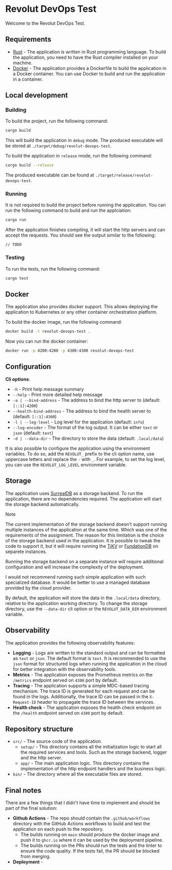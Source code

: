 # Revolut DevOps Test

Welcome to the Revolut DevOps Test.

## Requirements

- [Rust](https://www.rust-lang.org/tools/install) - The application is written
  in Rust programming language. To build the application, you need to have the Rust
  compiler installed on your machine.
- [Docker](https://docs.docker.com/get-docker/) - The application provides a Dockerfile
  to build the application in a Docker container. You can use Docker to build and
  run the application in a container.

## Local development

### Building

To build the project, run the following command:

```bash
cargo build
```

This will build the application in `debug` mode. The produced executable will be
stored at `./target/debug/revolut-devops-test`.

To build the application in `release` mode, run the following command:

```bash
cargo build --release
```

The produced executable can be found at `./target/release/revolut-devops-test`.

### Running

It is not required to build the project before running the application. You can
run the following command to build and run the applciation:

```bash
cargo run
```

After the application finishes compiling, it will start the http servers and can
accept the requests. You should see the output similar to the following:

```text
// TODO
```

### Testing

To run the tests, run the following command:

```bash
cargo test
```

## Docker

The application also provides docker support. This allows deploying the application
to Kubernetes or any other container orchestration platform.

To build the docker image, run the following command:

```bash
docker build -t revolut-devops-test .
```

Now you can run the docker container:

```bash
docker run -p 4200:4200 -p 4300:4300 revolut-devops-test
```

## Configuration

**Cli options**:

- `-h` - Print help message summary
- `--help` - Print more detailed help message
- `-a | --bind-address` - The address to bind the http server to (default: `[::1]:4200`)
- `--health-bind-address` - The address to bind the health server to (default: `[::1]:4300`)
- `-l | --log-level` - Log level for the application (default: `info`)
- `--log-encoder` - The format of the log output. It can be either `text` or `json`
  (default: `text`)
- `-d | --data-dir` - The directory to store the data (default: `.local/data`)

It is also possible to configure the application using the environment variables.
To do so, add the `REVOLUT_` prefix to the cli option name, use uppercase letters
and replace the `-` with `_`. For example, to set the log level, you can use the
`REVOLUT_LOG_LEVEL` environment variable.

## Storage

The application uses [SurrealDB](https://surrealdb.com/) as a storage backend. To
run the application, there are no dependencies required. The application will start
the storage backend automatically.

> [!NOTE]
> The current implementation of the storage backend doesn't support running multiple
> instances of the application at the same time. Which was one of the requirements
> of the assignment. The reason for this limitation is the choice of the storage
> backend used in the application. It is possible to tweak the code to support
> it, but it will require running the [TiKV](https://tikv.org/) or [FundationDB](https://www.foundationdb.org/)
> on separete instances.
>
> Running the storage backend on a separate instance will require additional
> configuration and will increase the complexity of the deployment.
>
> I would not recommend running such simple application with such specialized database.
> It would be better to use a managed database provided by the cloud provider.

By default, the application will store the data in the `.local/data` directory,
relative to the application working directory. To change the storage directory,
use the `--data-dir` cli option or the `REVOLUT_DATA_DIR` environment variable.

## Observability

The application provides the following observability features:

- **Logging** - Logs are written to the standard output and can be formatted as
  `text` or `json`. The default format is `text`. It is recommended to use the
  `json` format for structured logs when running the application in the cloud
  for better integration with the observability tools.
- **Metrics** - The application exposes the Prometheus metrics on the `/metrics`
  endpoint served on `4300` port by default.
- **Tracing** - The application supports a simple MDC-based tracing mechanism.
  The trace ID is generated for each request and can be found in the logs.
  Additionally, the trace ID can be passed in the `X-Request-ID` header to propagate
  the trace ID between the services.
- **Health check** - The application exposes the health check endpoint on the
  `/health` endpoint served on `4300` port by default.

## Repository structure

- `src/` - The source code of the application.
  - `setup/` - This directory contains all the initialization logic to start all
    the required services and tools. Such as the storage backend, logger and the
    http server.
  - `app/` - The main application logic. This directory contains the implementation
    of the http endpoint handlers and the business logic.
- `bin/` - The directory where all the executable files are stored.

## Final notes

There are a few things that I didn't have time to implement and should be part of
the final solution:

- **Github Actions** - The repo should contain the `.github/workflows` directory
  with the GitHub Actions workflows to build and test the application on each push
  to the repository.
  - The builds running on `main` should produce the docker image and push it to
    `ghcr.io` where it can be used by the deployment pipeline.
  - The builds running on the PRs should run the tests and the linter to ensure
    the code quality. If the tests fail, the PR should be blocked from merging.
- **Deployment** - 
